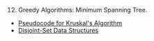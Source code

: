 12. Greedy Algorithms: Minimum Spanning Tree.

- [Pseudocode for Kruskal's Algorithm](https://ocw.mit.edu/courses/6-046j-design-and-analysis-of-algorithms-spring-2015/resources/mit6_046js15_lec12/)
- [Disjoint-Set Data Structures](https://ocw.mit.edu/courses/6-046j-design-and-analysis-of-algorithms-spring-2012/dbbca5218779336114dcd3b3195e7783_MIT6_046JS12_lec16.pdf)